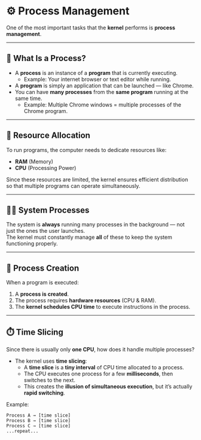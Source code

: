 # ⚙️ Process Management

One of the most important tasks that the **kernel** performs is **process management**.

---

## 🧠 What Is a Process?

- A **process** is an instance of a **program** that is currently executing.
  - Example: Your internet browser or text editor while running.
- A **program** is simply an application that can be launched — like Chrome.
- You can have **many processes** from the **same program** running at the same time.
  - Example: Multiple Chrome windows = multiple processes of the Chrome program.

---

## 🔄 Resource Allocation

To run programs, the computer needs to dedicate resources like:

- **RAM** (Memory)
- **CPU** (Processing Power)

Since these resources are limited, the kernel ensures efficient distribution so that multiple programs can operate simultaneously.

---

## 🏃‍♂️ System Processes

The system is **always** running many processes in the background — not just the ones the user launches.  
The kernel must constantly manage **all** of these to keep the system functioning properly.

---

## 🔁 Process Creation

When a program is executed:
1. A **process is created**.
2. The process requires **hardware resources** (CPU & RAM).
3. The **kernel schedules CPU time** to execute instructions in the process.

---

## ⏱️ Time Slicing

Since there is usually only **one CPU**, how does it handle multiple processes?

- The kernel uses **time slicing**:
  - A **time slice** is a **tiny interval** of CPU time allocated to a process.
  - The CPU executes one process for a few **milliseconds**, then switches to the next.
  - This creates the **illusion of simultaneous execution**, but it’s actually **rapid switching**.

Example:

```plaintext
Process A → [time slice]
Process B → [time slice]
Process C → [time slice]
...repeat...

